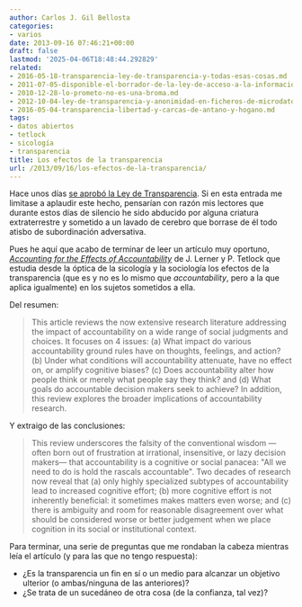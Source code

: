 ```yaml
---
author: Carlos J. Gil Bellosta
categories:
- varios
date: 2013-09-16 07:46:21+00:00
draft: false
lastmod: '2025-04-06T18:48:44.292829'
related:
- 2016-05-18-transparencia-ley-de-transparencia-y-todas-esas-cosas.md
- 2011-07-05-disponible-el-borrador-de-la-ley-de-acceso-a-la-informacion.md
- 2010-12-28-lo-prometo-no-es-una-broma.md
- 2012-10-04-ley-de-transparencia-y-anonimidad-en-ficheros-de-microdatos-ii.md
- 2016-05-04-transparencia-libertad-y-carcas-de-antano-y-hogano.md
tags:
- datos abiertos
- tetlock
- sicología
- transparencia
title: Los efectos de la transparencia
url: /2013/09/16/los-efectos-de-la-transparencia/
---
```


Hace unos días [se aprobó la Ley de Transparencia](http://www.heraldo.es/noticias/nacional/2013/09/12/el_congreso_aprueba_ley_transparencia_sin_consenso_entre_reproches_248977_305.html). Si en esta entrada me limitase a aplaudir este hecho, pensarían con razón mis lectores que durante estos días de silencio he sido abducido por alguna criatura extraterrestre y sometido a un lavado de cerebro que borrase de él todo atisbo de subordinación adversativa.

Pues he aquí que acabo de terminar de leer un artículo muy oportuno, [_Accounting for the Effects of Accountability_](http://scholar.harvard.edu/files/jenniferlerner/files/lerner_and_tetlock_1999_pb_paper.pdf) de J. Lerner y P. Tetlock que estudia desde la óptica de la sicología y la sociología los efectos de la transparencia (que es y no es lo mismo que _accountability_, pero a la que aplica igualmente) en los sujetos sometidos a ella.

Del resumen:

> This article reviews the now extensive research literature addressing the impact of accountability on a wide range of social judgments and choices. It focuses on 4 issues: (a) What impact do various accountability ground rules have on thoughts, feelings, and action? (b) Under what conditions will accountability attenuate, have no effect on, or amplify cognitive biases? (c) Does accountability alter how people think or merely what people say they think? and (d) What goals do accountable decision makers seek to achieve? In addition, this review explores the broader implications of accountability research.

Y extraigo de las conclusiones:

> This review underscores the falsity of the conventional wisdom —often born out of frustration at irrational, insensitive, or lazy decision makers— that accountability is a cognitive or social panacea: "All we need to do is hold the rascals accountable". Two decades of research now reveal that (a) only highly specialized subtypes of accountability lead to increased cognitive effort; (b) more cognitive effort is not inherently beneficial: it sometimes makes matters even worse; and (c) there is ambiguity and room for reasonable disagreement over what should be considered worse or better judgement when we place cognition in its social or institutional context.

Para terminar, una serie de preguntas que me rondaban la cabeza mientras leía el artículo (y para las que no tengo respuesta):

* ¿Es la transparencia un fin en sí o un medio para alcanzar un objetivo ulterior (o ambas/ninguna de las anteriores)?
* ¿Se trata de un sucedáneo de otra cosa (de la confianza, tal vez)?
